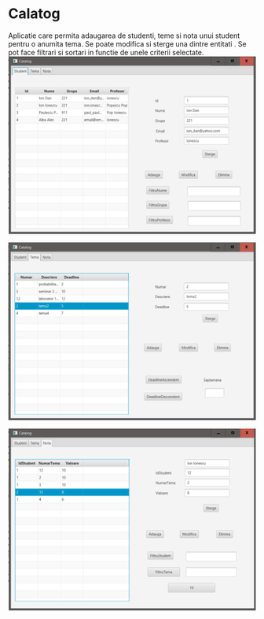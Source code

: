 # Calatog
Aplicatie care permita adaugarea de studenti, teme si nota unui student pentru o anumita tema. 
Se poate modifica si sterge una dintre entitati .
Se pot face filtrari si sortari in functie de unele criterii selectate.
![picture](poze/1.PNG)

![picture](poze/2.PNG)

![picture](poze/3.PNG)
